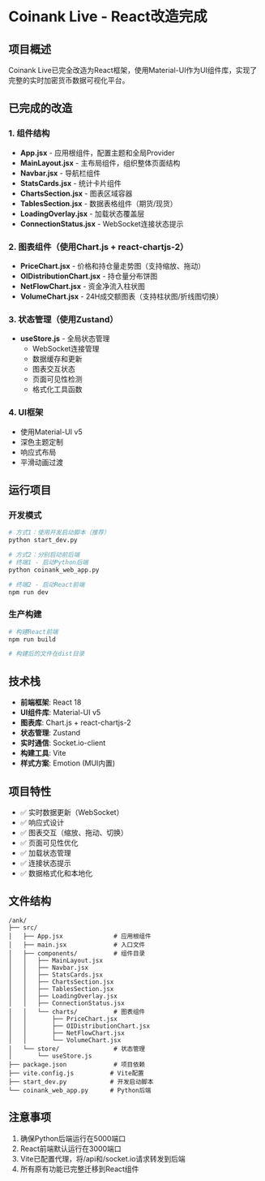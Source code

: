 # Coinank Live - React改造完成

## 项目概述
Coinank Live已完全改造为React框架，使用Material-UI作为UI组件库，实现了完整的实时加密货币数据可视化平台。

## 已完成的改造

### 1. 组件结构
- **App.jsx** - 应用根组件，配置主题和全局Provider
- **MainLayout.jsx** - 主布局组件，组织整体页面结构
- **Navbar.jsx** - 导航栏组件
- **StatsCards.jsx** - 统计卡片组件
- **ChartsSection.jsx** - 图表区域容器
- **TablesSection.jsx** - 数据表格组件（期货/现货）
- **LoadingOverlay.jsx** - 加载状态覆盖层
- **ConnectionStatus.jsx** - WebSocket连接状态提示

### 2. 图表组件（使用Chart.js + react-chartjs-2）
- **PriceChart.jsx** - 价格和持仓量走势图（支持缩放、拖动）
- **OIDistributionChart.jsx** - 持仓量分布饼图
- **NetFlowChart.jsx** - 资金净流入柱状图
- **VolumeChart.jsx** - 24H成交额图表（支持柱状图/折线图切换）

### 3. 状态管理（使用Zustand）
- **useStore.js** - 全局状态管理
  - WebSocket连接管理
  - 数据缓存和更新
  - 图表交互状态
  - 页面可见性检测
  - 格式化工具函数

### 4. UI框架
- 使用Material-UI v5
- 深色主题定制
- 响应式布局
- 平滑动画过渡

## 运行项目

### 开发模式
```bash
# 方式1：使用开发启动脚本（推荐）
python start_dev.py

# 方式2：分别启动前后端
# 终端1 - 启动Python后端
python coinank_web_app.py

# 终端2 - 启动React前端
npm run dev
```

### 生产构建
```bash
# 构建React前端
npm run build

# 构建后的文件在dist目录
```

## 技术栈
- **前端框架**: React 18
- **UI组件库**: Material-UI v5
- **图表库**: Chart.js + react-chartjs-2
- **状态管理**: Zustand
- **实时通信**: Socket.io-client
- **构建工具**: Vite
- **样式方案**: Emotion (MUI内置)

## 项目特性
- ✅ 实时数据更新（WebSocket）
- ✅ 响应式设计
- ✅ 图表交互（缩放、拖动、切换）
- ✅ 页面可见性优化
- ✅ 加载状态管理
- ✅ 连接状态提示
- ✅ 数据格式化和本地化

## 文件结构
```
/ank/
├── src/
│   ├── App.jsx              # 应用根组件
│   ├── main.jsx             # 入口文件
│   ├── components/          # 组件目录
│   │   ├── MainLayout.jsx
│   │   ├── Navbar.jsx
│   │   ├── StatsCards.jsx
│   │   ├── ChartsSection.jsx
│   │   ├── TablesSection.jsx
│   │   ├── LoadingOverlay.jsx
│   │   ├── ConnectionStatus.jsx
│   │   └── charts/          # 图表组件
│   │       ├── PriceChart.jsx
│   │       ├── OIDistributionChart.jsx
│   │       ├── NetFlowChart.jsx
│   │       └── VolumeChart.jsx
│   └── store/               # 状态管理
│       └── useStore.js
├── package.json             # 项目依赖
├── vite.config.js          # Vite配置
├── start_dev.py            # 开发启动脚本
└── coinank_web_app.py      # Python后端
```

## 注意事项
1. 确保Python后端运行在5000端口
2. React前端默认运行在3000端口
3. Vite已配置代理，将/api和/socket.io请求转发到后端
4. 所有原有功能已完整迁移到React组件